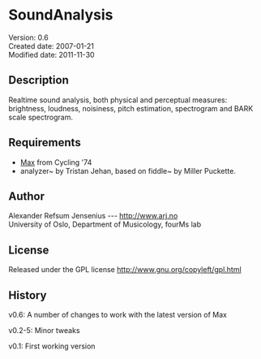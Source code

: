 # SoundAnalysis 

Version: 	   0.6  
Created date:  2007-01-21  
Modified date: 2011-11-30  


## Description

Realtime sound analysis, both physical and perceptual measures: brightness, loudness, noisiness, pitch estimation, spectrogram and BARK scale spectrogram. 


## Requirements

- [Max](cycling74.com/products/maxmspjitter/) from Cycling '74
- analyzer~ by Tristan Jehan, based on fiddle~ by Miller Puckette. 


## Author ##

Alexander Refsum Jensenius --- http://www.arj.no  
University of Oslo, Department of Musicology, fourMs lab


## License

Released under the GPL license
http://www.gnu.org/copyleft/gpl.html



## History

v0.6: A number of changes to work with the latest version of Max

v0.2-5: Minor tweaks

v0.1: First working version